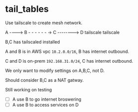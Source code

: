 # tail_tables

Use tailscale to create mesh network.

                
A  ----> B - - - - - - -> C --------> D
      tailscale       tailscale

B,C has tailscaled installed

A and B is in AWS vpc `10.2.0.0/16`, B has internet outbound.

C and D is on-prem `192.168.31.0/24`, C has internet outbound.

We only want to modify settings on A,B,C, not D.

Should consider B,C as a NAT gatway.

Still working on testing

- [ ] A use B to go internet broswering 
- [ ] A use B to access services on D
